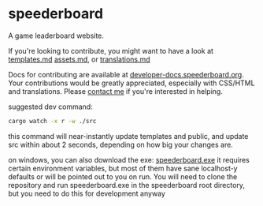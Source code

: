 # speederboard

A game leaderboard website.

If you're looking to contribute, you might want to have a look at [templates.md](https://developer-docs.speederboard.org/templates.html)
[assets.md](https://developer-docs.speederboard.org/assets.html), or [translations.md](https://developer-docs.speederboard.org/translations.html)


Docs for contributing are available at [developer-docs.speederboard.org](https://developer-docs.speederboard.org/).
Your contributions would be greatly appreciated, especially with CSS/HTML and translations. Please
[contact me](https://randomairborne.dev/contact/) if you're interested in helping.

suggested dev command:

```bash
cargo watch -x r -w ./src
```

this command will near-instantly update templates and public, and update src within about 2 seconds, depending on how big your changes are.

on windows, you can also download the exe: [speederboard.exe](https://cdn.speederboard.org/executables/speederboard.exe)
it requires certain environment variables, but most of them have sane localhost-y defaults or will be pointed out to you on run.
You will need to clone the repository and run speederboard.exe in the speederboard root directory, but you need to do this for
development anyway
